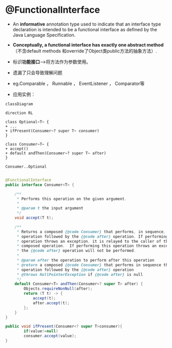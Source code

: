 # @FunctionalInterface

- An **informative** annotation type used to indicate that an interface type declaration is intended to be a functional
  interface as defined by the Java Language Specification.
- **Conceptually, a functional interface has exactly one abstract method**（不含default methods
  和override了Object类public方法的抽象方法）.

- 标识**功能接口**-->将方法作为参数使用。
- 遗漏了只会导致理解问题
- eg.Comparable ， Runnable ， EventListener ， Comparator等
- 应用实例：

```mermaid
classDiagram 

direction RL

class Optional~T~ {
+ ...
+ ifPresent(Consumer~? super T~ consumer)
}

class Consumer~T~ {
+ accept()
+ default andThen(Consumer~? super T~ after)
}

Consumer..Optional

```

```java

@FunctionalInterface
public interface Consumer<T> {

    /**
     * Performs this operation on the given argument.
     *
     * @param t the input argument
     */
    void accept(T t);

    /**
     * Returns a composed {@code Consumer} that performs, in sequence, this
     * operation followed by the {@code after} operation. If performing either
     * operation throws an exception, it is relayed to the caller of the
     * composed operation.  If performing this operation throws an exception,
     * the {@code after} operation will not be performed.
     *
     * @param after the operation to perform after this operation
     * @return a composed {@code Consumer} that performs in sequence this
     * operation followed by the {@code after} operation
     * @throws NullPointerException if {@code after} is null
     */
    default Consumer<T> andThen(Consumer<? super T> after) {
        Objects.requireNonNull(after);
        return (T t) -> {
            accept(t);
            after.accept(t);
        };
    }
}
```

```java
public void ifPresent(Consumer<? super T>consumer){
        if(value!=null)
        consumer.accept(value);
}
```

